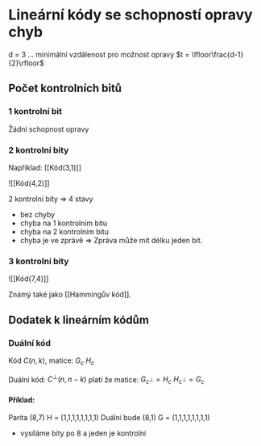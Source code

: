 # Lineární kódy se schopností opravy chyb
d = 3 ... minimální vzdálenost pro možnost opravy
$t = \lfloor\frac{d-1}{2}\rfloor$ 

## Počet kontrolních bitů

### 1 kontrolní bit 
Žádní schopnost opravy
### 2 kontrolní bity 
Například: [[Kód(3,1)]]

![[Kód(4,2)]]

2 kontrolní bity => 4 stavy
- bez chyby
- chyba na 1 kontrolním bitu
- chyba na 2 kontrolním bitu
- chyba je ve zprávě
=> Zpráva může mít délku jeden bit.

### 3 kontrolní bity
![[Kód(7,4)]]

Známý také jako [[Hammingův kód]].

## Dodatek k lineárním kódům
### Duální kód
Kód $C(n,k)$, 
matice:
$G_c \; H_c$

Duální kód: $C^\perp(n,n-k)$
platí že matice:
$G_{c^{\perp}} = H_{c}$
$H_{c^\perp}= G_c$

#### Příklad:
Parita (8,7)
H = (1,1,1,1,1,1,1,1)
Duální bude (8,1)
G = (1,1,1,1,1,1,1,1)
- vysíláme bity po 8 a jeden je kontrolní
